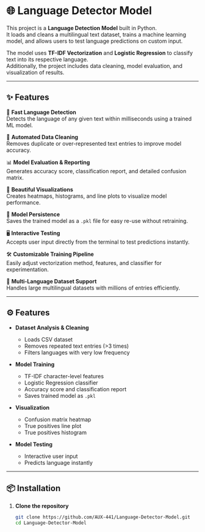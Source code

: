 # 🌐 Language Detector Model

This project is a **Language Detection Model** built in Python.  
It loads and cleans a multilingual text dataset, trains a machine learning model, and allows users to test language predictions on custom input.

The model uses **TF-IDF Vectorization** and **Logistic Regression** to classify text into its respective language.  
Additionally, the project includes data cleaning, model evaluation, and visualization of results.

---

## ✨ Features

🚀 **Fast Language Detection**  
Detects the language of any given text within milliseconds using a trained ML model.

🧹 **Automated Data Cleaning**  
Removes duplicate or over-represented text entries to improve model accuracy.

📊 **Model Evaluation & Reporting**  
Generates accuracy score, classification report, and detailed confusion matrix.

🎨 **Beautiful Visualizations**  
Creates heatmaps, histograms, and line plots to visualize model performance.

💾 **Model Persistence**  
Saves the trained model as a `.pkl` file for easy re-use without retraining.

🖥 **Interactive Testing**  
Accepts user input directly from the terminal to test predictions instantly.

🛠 **Customizable Training Pipeline**  
Easily adjust vectorization method, features, and classifier for experimentation.

📁 **Multi-Language Dataset Support**  
Handles large multilingual datasets with millions of entries efficiently.


---

## ⚙️ Features

- **Dataset Analysis & Cleaning**
  - Loads CSV dataset
  - Removes repeated text entries (>3 times)
  - Filters languages with very low frequency

- **Model Training**
  - TF-IDF character-level features
  - Logistic Regression classifier
  - Accuracy score and classification report
  - Saves trained model as `.pkl`

- **Visualization**
  - Confusion matrix heatmap
  - True positives line plot
  - True positives histogram

- **Model Testing**
  - Interactive user input
  - Predicts language instantly

---

## 📦 Installation

1. **Clone the repository**
   ```bash
   git clone https://github.com/AUX-441/Language-Detector-Model.git
   cd Language-Detector-Model
